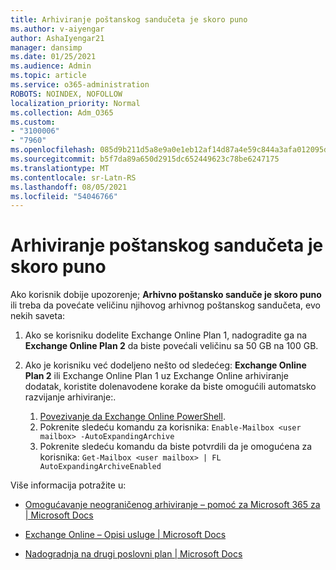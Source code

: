 ```yaml
---
title: Arhiviranje poštanskog sandučeta je skoro puno
ms.author: v-aiyengar
author: AshaIyengar21
manager: dansimp
ms.date: 01/25/2021
ms.audience: Admin
ms.topic: article
ms.service: o365-administration
ROBOTS: NOINDEX, NOFOLLOW
localization_priority: Normal
ms.collection: Adm_O365
ms.custom:
- "3100006"
- "7960"
ms.openlocfilehash: 085d9b211d5a8e9a0e1eb12af14d87a4e59c844a3afa012095dfd60db316ad14
ms.sourcegitcommit: b5f7da89a650d2915dc652449623c78be6247175
ms.translationtype: MT
ms.contentlocale: sr-Latn-RS
ms.lasthandoff: 08/05/2021
ms.locfileid: "54046766"
---
```

# <a name="your-archive-mailbox-is-almost-full"></a>Arhiviranje poštanskog sandučeta je skoro puno

Ako korisnik dobije upozorenje; **Arhivno poštansko sanduče je skoro puno** ili treba da povećate veličinu njihovog arhivnog poštanskog sandučeta, evo nekih saveta:

1. Ako se korisniku dodelite Exchange Online Plan 1, nadogradite ga na **Exchange Online Plan 2** da biste povećali veličinu sa 50 GB na 100 GB.
1. Ako je korisniku već dodeljeno nešto od sledećeg: **Exchange Online Plan 2** ili Exchange Online Plan 1 uz Exchange Online arhiviranje dodatak, koristite dolenavodene korake da biste omogućili automatsko razvijanje arhiviranje:.
 
    1. [Povezivanje da Exchange Online PowerShell](https://docs.microsoft.com/powershell/exchange/connect-to-exchange-online-powershell?view=exchange-ps&preserve-view=true).
    2. Pokrenite sledeću komandu za korisnika:  `Enable-Mailbox <user mailbox> -AutoExpandingArchive`
    1. Pokrenite sledeću komandu da biste potvrdili da je omogućena za korisnika:  `Get-Mailbox <user mailbox> | FL AutoExpandingArchiveEnabled`

Više informacija potražite u:

- [Omogućavanje neograničenog arhiviranje – pomoć za Microsoft 365 za | Microsoft Docs](https://docs.microsoft.com/microsoft-365/compliance/enable-unlimited-archiving?view=o365-worldwide&preserve-view=true)

- [Exchange Online – Opisi usluge | Microsoft Docs](https://docs.microsoft.com/office365/servicedescriptions/exchange-online-service-description/exchange-online-limits?redirectedfrom=MSDN#storage-limits-across-standalone-plans)

- [Nadogradnja na drugi poslovni plan | Microsoft Docs](https://docs.microsoft.com/microsoft-365/commerce/subscriptions/upgrade-to-different-plan?view=o365-worldwide&preserve-view=true)

